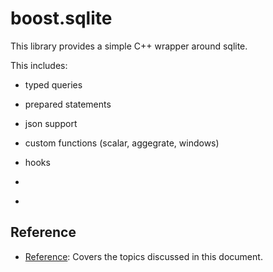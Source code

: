 # boost.sqlite

This library provides a simple C++ wrapper around sqlite.

This includes:

 - typed queries
 - prepared statements
 - json support
 - custom functions (scalar, aggegrate, windows)
 - hooks

 - 
 - <a name="api-reference"></a>
## Reference

* [Reference](#reference): Covers the topics discussed in this document.
